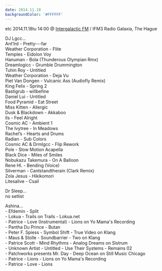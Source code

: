 ```yaml
---
date: 2014.11.18
backgroundColor: '#FFFFFF'
---
```


etc 2014.11.18tu 14:00 @ [Intergalactic FM](http://www.intergalacticfm.com/) / IFM3 Radio Galaxia, The Hague  

DJ Lgcc...  
Ant’lrd - Pretty---far  
Weather Corporation - Flite  
Temples - Eidolon Voy  
Hanuman - Bola (Thunderous Olympian Rmx)  
Dreamlogicc - Grumble Drummington  
Tuhin Roy - Untitled  
Weather Corporation - Deja Vu  
Piet Van Dongen - Vulcanic Ass (Audiofly Remix)  
King Felix - Spring 2  
Bastigrub - willbefine  
Daniel Lui - Untitled  
Food Pyramid - Eat Street  
Miss Kitten - Allergic  
Dusk & Blackdown - Akkaboo  
Ils - Feel Alright  
Cosmic AC - Ambient 1  
The Ivytree - In Meadows  
Rachel’s - Hearts and Drums  
Radian - Sub Colors  
Cosmic AC & Drmlgcc - Flip Rework  
Pole - Slow Motion Acapella  
Black Dice - Miles of Smiles  
Nobukazu Takemura - On A Balloon  
Rene Hl. - Bending (Voice)  
Silverman - Cantstandtherain (Clark Remix)  
Zola Jesus - Hikikomori  
Litesalive - Csail  

Dr Sleep...  
no setlist  

Ashina...  
\- Efdemin - Split  
\- Lokua - Trails on Trails - Lokua.net  
\- Patrice - Love (Instrumental) - Lions on Yo Mama's Recording  
\- Pantha Du Prince - Butan  
\- Peter F. Spiess - Symbol Shift - True Video on Klang  
\- Maus & Stolle - Soundbarrier - Two on Klang  
\- Patrice Scott - Mind Rhythms - Analog Dreams on Sistrum  
\- Unknown Artist - Untitled - Use Their Systems - Remains 02  
\- Patchworks presents Mr. Day - Deep Ocean on Still Music Chicago  
\- Patrice - Lions - Lions on Yo Mama's Recording  
\- Patrice - Love - Lions